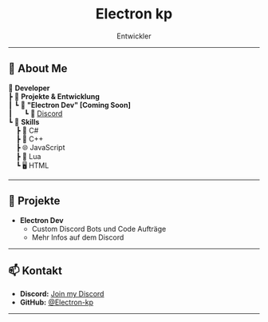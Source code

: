 <div align="center">
  <h1>Electron kp</h1>
  <p>Entwickler</p>
</div>

---

## 👀 About Me
📁 **Developer**  
┣ 📁 **Projekte & Entwicklung**  
┃ ┗ 📁 **"Electron Dev" [Coming Soon]**  
┃&nbsp;&nbsp;&nbsp;&nbsp;&nbsp;&nbsp;┗ 🔗 [Discord](https://discord.gg/RpyHUQBwXh)  
┗ 📁 **Skills**  
&nbsp;&nbsp;&nbsp;&nbsp;┣ 🎯 C#  
&nbsp;&nbsp;&nbsp;&nbsp;┣ 🔧 C++  
&nbsp;&nbsp;&nbsp;&nbsp;┣ 🌐 JavaScript  
&nbsp;&nbsp;&nbsp;&nbsp;┣ 🧩 Lua  
&nbsp;&nbsp;&nbsp;&nbsp;┗ 🖥️ HTML  

---

## 🚀 Projekte
- **Electron Dev**  
  - Custom Discord Bots und Code Aufträge
  - Mehr Infos auf dem Discord

---

## 📫 Kontakt
- **Discord:** [Join my Discord](https://discord.gg/RpyHUQBwXh)  
- **GitHub:** [@Electron-kp](https://github.com/Electron-kp) 

---
